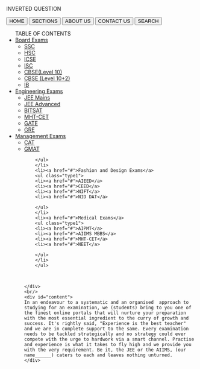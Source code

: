 <!DOCTYPE html>
<html>
 <head>
  <meta charset="utf-8">
  <meta name="viewport" content="width=device-width, initial-scale=1">
  <link type="text/css" rel="stylesheet" href="homestyle.css">
  <title>resources4you</title>
 </head>
 
  <body>
  <div id="top"><div id="intop>"><p>INVERTED QUESTION</p></div></div>
  <div id="buttons">
  <button onclick="location.href='#'">HOME</button>
  <button onclick="location.href='#'">SECTIONS</button>
  <button onclick="location.href='#'">ABOUT US</button>
  <button onclick="location.href='#'">CONTACT US</button>
  <button onclick="location.href='#'">SEARCH</button>
  </div>
    <div class="leftside">
		<ul id="type0">TABLE OF CONTENTS
		<li><a href="#">Board Exams</a>
		<ul class="type1">
		<li><a href="#">SSC</a>
		<li><a href="#">HSC</a>
		<li><a href="#">ICSE</a>
		<li><a href="#">ISC</a>
		<li><a href="#">CBSE(Level 10)</a>
		<li><a href="#">CBSE (Level 10+2)</a>
		<li><a href="#">IB</a>
		</ul>
		</li>
		<li><a href="#">Engineering Exams</a>
		<ul class="type1">
		<li><a href="#">JEE Mains</a>
		<li><a href="#">JEE Advanced</a>
		<li><a href="#">BITSAT</a>
		<li><a href="#">MHT-CET</a>
		<li><a href="#">GATE</a>
		<li><a href="#">GRE</a>
		</ul></li>
		<li><a href="#">Management Exams</a>
		<ul class="type1">
		<li><a href="#">CAT</a>
		<li><a href="#">GMAT</a>
		
		</ul>
		</li>
		<li><a href="#">Fashion and Design Exams</a>
		<ul class="type1">
		<li><a href="#">AIEED</a>
		<li><a href="#">CEED</a>
		<li><a href="#">NIFT</a>
		<li><a href="#">NID DAT</a>
		
		</ul>
		</li>
		<li><a href="#">Medical Exams</a>
		<ul class="type1">
		<li><a href="#">AIPMT</a>
		<li><a href="#">AIIMS MBBS</a>
		<li><a href="#">MHT-CET</a>
		<li><a href="#">NEET</a>
		
		</ul>
		</li>
		</ul>
	
	
	
	</div>
	<br/>
	<div id="content">
	In an endeavour to a systematic and an organised  approach to studying for an examination, we (students) bring to you one of the finest online portals that will nurture your preparation with the most essential ingredient to the curry of growth and success. It's rightly said, "Experience is the best teacher" and we are in complete support to the same. Every examination needs to be tackled strategically and no strategy could ever compete with the urge to hardwork via a smart channel. Practise and experience is what it takes to fly high and we provide you with the very requirement. Be it, the JEE or the AIIMS, (our name______) caters to each and leaves nothing unturned.
	</div>

  




</body>
</html>
  
